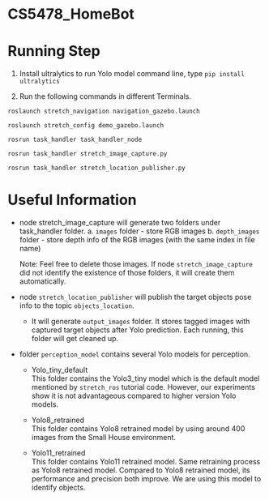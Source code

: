 # CS5478_HomeBot

# Running Step </br>
1. Install ultralytics to run Yolo model
command line, type `pip install ultralytics`

2. Run the following commands in different Terminals.
```
roslaunch stretch_navigation navigation_gazebo.launch

roslaunch stretch_config demo_gazebo.launch

rosrun task_handler task_handler_node

rosrun task_handler stretch_image_capture.py

rosrun task_handler stretch_location_publisher.py
```

# Useful Information</br>
- node stretch_image_capture will generate two folders under task_handler folder. 
    a. `images` folder - store RGB images
    b. `depth_images` folder - store depth info of the RGB images (with the same index in file name)

    Note: Feel free to delete those images. If node `stretch_image_capture` did not identify the existence of those folders, it will create them automatically.

- node `stretch_location_publisher` will publish the target objects pose info to the topic `objects_location`. </br>
    - It will generate `output_images` folder. It stores tagged images with captured target objects after Yolo prediction. Each running, this folder will get cleaned up.

- folder `perception_model` contains several Yolo models for perception. </br>
    - Yolo_tiny_default </br>
    This folder contains the Yolo3_tiny model which is the default model mentioned by `stretch_ros` tutorial code. However, our experiments show it is not advantageous compared to higher version Yolo models.

    - Yolo8_retrained </br>
    This folder contains Yolo8 retrained model by using around 400 images from the Small House environment.

    - Yolo11_retrained </br>
    This folder contains Yolo11 retrained model. Same retraining process as Yolo8 retrained model. Compared to Yolo8 retrained model, its performance and precision both improve. We are using this model to identify objects.